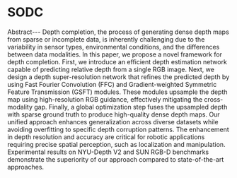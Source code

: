 # SODC
Abstract--- Depth completion, the process of generating dense depth maps from sparse or incomplete data, is inherently challenging due to the variability in sensor types, environmental conditions, and the differences between data modalities. In this paper, we propose a novel framework for depth completion. First, we introduce an efficient depth estimation network capable of predicting relative depth from a single RGB image. Next, we design a depth super-resolution network that refines the predicted depth by using Fast Fourier Convolution (FFC) and Gradient-weighted Symmetric Feature Transmission (GSFT) modules. These modules upsample the depth map using high-resolution RGB guidance, effectively mitigating the cross-modality gap. Finally, a global optimization step fuses the upsampled depth with sparse ground truth to produce high-quality dense depth maps. Our unified approach enhances generalization across diverse datasets while avoiding overfitting to specific depth corruption patterns. The enhancement in depth resolution and accuracy are critical for robotic applications requiring precise spatial perception, such as localization and manipulation. Experimental results on NYU-Depth V2 and SUN RGB-D benchmarks demonstrate the superiority of our approach compared to state-of-the-art approaches.
